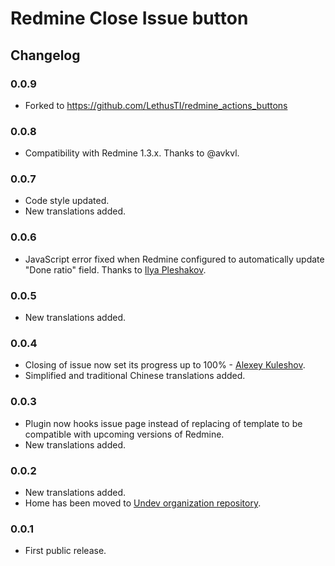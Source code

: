 # Redmine Close Issue button

## Changelog

### 0.0.9

- Forked to https://github.com/LethusTI/redmine_actions_buttons

### 0.0.8

- Compatibility with Redmine 1.3.x. Thanks to @avkvl.

### 0.0.7

- Code style updated.
- New translations added.

### 0.0.6

- JavaScript error fixed when Redmine configured to automatically update "Done ratio" field. Thanks to [Ilya Pleshakov](https://github.com/da-eto-ya).

### 0.0.5

- New translations added.

### 0.0.4

- Closing of issue now set its progress up to 100% - [Alexey Kuleshov](https://github.com/kulesa).
- Simplified and traditional Chinese translations added.

### 0.0.3

- Plugin now hooks issue page instead of replacing of template to be compatible with upcoming versions of Redmine.
- New translations added.

### 0.0.2

- New translations added.
- Home has been moved to [Undev organization repository](https://github.com/Undev/redmine_close_button).

### 0.0.1

- First public release.

